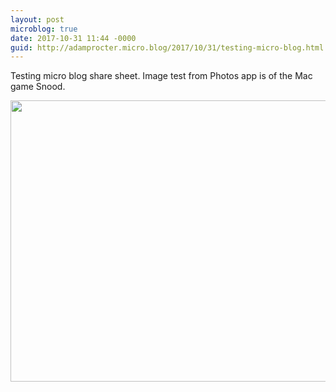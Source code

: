```yaml
---
layout: post
microblog: true
date: 2017-10-31 11:44 -0000
guid: http://adamprocter.micro.blog/2017/10/31/testing-micro-blog.html
---
```

Testing micro blog share sheet. Image test from Photos app is of the Mac game Snood. 

<img src="http://discursive.adamprocter.co.uk/uploads/2017/de2b5692b1.jpg" width="600" height="450" />
